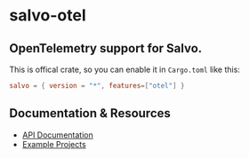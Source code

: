# salvo-otel

## OpenTelemetry support for Salvo.

This is offical crate, so you can enable it in `Cargo.toml` like this:

```toml
salvo = { version = "*", features=["otel"] }
```

## Documentation & Resources

- [API Documentation](https://docs.rs/salvo-otel)
- [Example Projects](https://github.com/salvo-rs/salvo/examples/)
